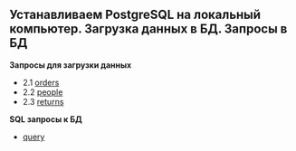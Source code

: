 ## Устанавливаем PostgreSQL на локальный компьютер. Загрузка данных в БД. Запросы в БД

**Запросы для загрузки данных**

- 2.1 [orders]
- 2.2 [people]
- 2.3 [returns]

**SQL запросы к БД**
- [query]

[orders]: <https://github.com/dimac123/dimac123/blob/main/DE-101/Module2/2.1%20orders.sql>
[people]: <https://github.com/dimac123/dimac123/blob/main/DE-101/Module2/2.2%20people.sql>
[returns]: <https://github.com/dimac123/dimac123/blob/main/DE-101/Module2/2.3%20returns.sql>
[query]: <https://github.com/dimac123/dimac123/blob/main/DE-101/Module2/PostreSQL.sql>
